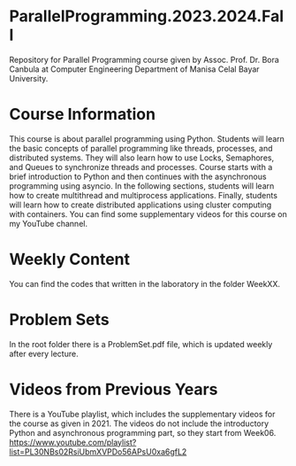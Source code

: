 # ParallelProgramming.2023.2024.Fall
Repository for Parallel Programming course given by Assoc. Prof. Dr. Bora Canbula 
at Computer Engineering Department of Manisa Celal Bayar University.

# Course Information
This course is about parallel programming using Python. Students will learn the basic concepts 
of parallel programming like threads, processes, and distributed systems. They will also learn 
how to use Locks, Semaphores, and Queues to synchronize threads and processes. Course starts 
with a brief introduction to Python and then continues with the asynchronous programming using 
asyncio. In the following sections, students will learn how to create multithread and multiprocess 
applications. Finally, students will learn how to create distributed applications using cluster 
computing with containers. You can find some supplementary videos for this course on my YouTube channel.

# Weekly Content
You can find the codes that written in the laboratory in the folder WeekXX.

# Problem Sets
In the root folder there is a ProblemSet.pdf file, which is updated weekly after every lecture.

# Videos from Previous Years
There is a YouTube playlist, which includes the supplementary videos for the course as given in 2021. 
The videos do not include the introductory Python and asynchronous programming part, so they start from Week06.
https://www.youtube.com/playlist?list=PL30NBs02RsiUbmXVPDo56APsU0xa6gfL2

